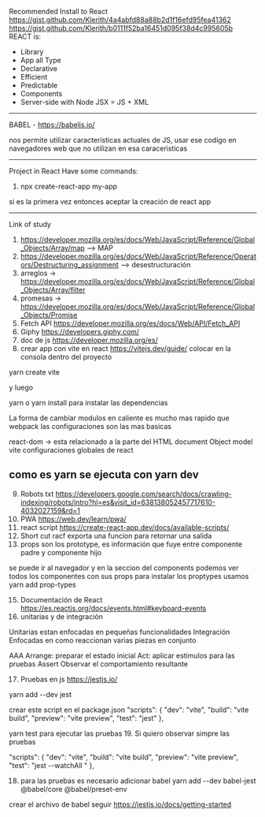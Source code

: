 Recommended Install to React
https://gist.github.com/Klerith/4a4abfd88a88b2d1f16efd95fea41362
https://gist.github.com/Klerith/b0111f52ba16451d095f38d4c995605b
REACT is:
- Library
- App all Type
- Declarative
- Efficient
- Predictable
- Components
- Server-side with Node
JSX = JS + XML
-----
BABEL - https://babeljs.io/

nos permite utilizar caracteristicas actuales de JS, usar ese codigo  en navegadores web que no utilizan en esa caraceristicas

-------
Project in React 
Have some commands:
1. npx create-react-app my-app

si es la primera vez entonces aceptar la creación de react app

------
Link of study
1. https://developer.mozilla.org/es/docs/Web/JavaScript/Reference/Global_Objects/Array/map --> MAP
2. https://developer.mozilla.org/es/docs/Web/JavaScript/Reference/Operators/Destructuring_assignment --> desestructuración
3. arreglos -> https://developer.mozilla.org/es/docs/Web/JavaScript/Reference/Global_Objects/Array/filter
4. promesas -> https://developer.mozilla.org/es/docs/Web/JavaScript/Reference/Global_Objects/Promise
5. Fetch API https://developer.mozilla.org/es/docs/Web/API/Fetch_API
6. Giphy https://developers.giphy.com/
7. doc de js https://developer.mozilla.org/es/
8. crear app con vite en react https://vitejs.dev/guide/ 
colocar en la consola dentro del proyecto

yarn create vite

y luego 

yarn o yarn install para instalar las dependencias

La forma de cambiar modulos en caliente es mucho mas rapido que webpack
las configuraciones son las mas basicas

react-dom -> esta relacionado a la parte del HTML document Object model
vite configuraciones globales de react

como es yarn se ejecuta con yarn dev
---
9. Robots txt https://developers.google.com/search/docs/crawling-indexing/robots/intro?hl=es&visit_id=638138052457717610-4032027159&rd=1
10. PWA https://web.dev/learn/pwa/
11. react script https://create-react-app.dev/docs/available-scripts/
12. Short cut
racf exporta una funcion para retornar una salida 
13. props son los prototype, es información que fuye entre componente padre y componente hijo

se puede ir al navegador y en la seccion del components podemos ver todos los componentes con sus props
para instalar los proptypes usamos 
yarn add prop-types


15. Documentación de React https://es.reactjs.org/docs/events.html#keyboard-events
16. unitarias y de integración

Unitarias estan enfocadas en pequeñas funcionalidades
Integración Enfocadas en como reaccionan varias piezas en conjunto

AAA
Arrange: preparar el estado inicial
Act: aplicar estimulos para las pruebas 
Assert Observar el comportamiento resultante

17. Pruebas en js https://jestjs.io/

yarn add --dev jest

crear este script en el package.json
"scripts": {
    "dev": "vite",
    "build": "vite build",
    "preview": "vite preview",
    "test": "jest"
  },

yarn test
para ejecutar las pruebas
19. Si quiero observar simpre las pruebas


  "scripts": {
    "dev": "vite",
    "build": "vite build",
    "preview": "vite preview",
    "test": "jest --watchAll "
  },
  
  
18. para las pruebas es necesario adicionar babel
yarn add --dev babel-jest @babel/core @babel/preset-env

crear el archivo de babel seguir https://jestjs.io/docs/getting-started





